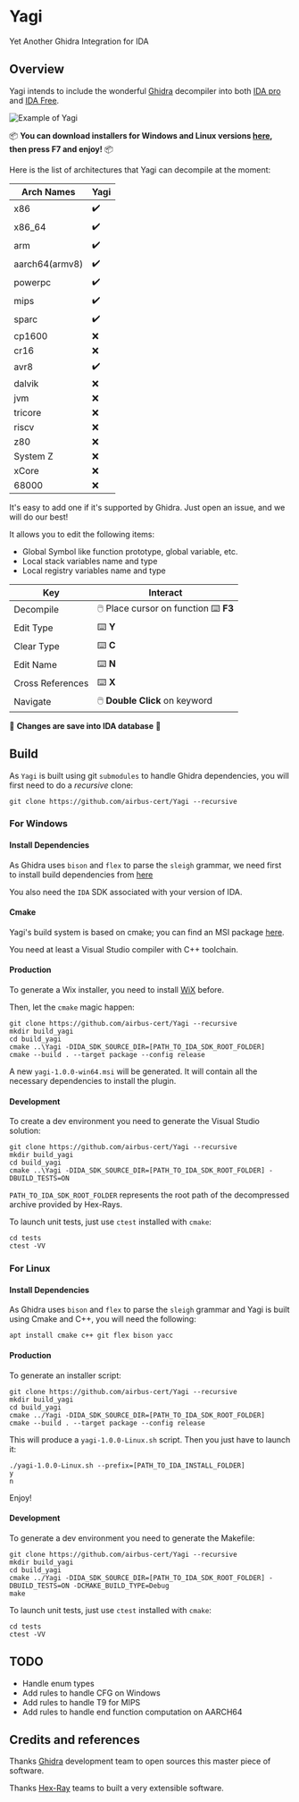 # Yagi

Yet Another Ghidra Integration for IDA

## Overview

Yagi intends to include the wonderful [Ghidra](https://github.com/NationalSecurityAgency/ghidra) decompiler into both [IDA pro](https://hex-rays.com/ida-pro/) and [IDA Free](https://hex-rays.com/ida-free/).

![Example of Yagi](.img/yagi.gif)

:package: **You can download installers for Windows and Linux versions [here](https://github.com/airbus-cert/Yagi/releases), then press F7 and enjoy!** :package:

Here is the list of architectures that Yagi can decompile at the moment:

|Arch Names|Yagi|
|----------|-----------|
|x86|✔️|
|x86_64|✔️|
|arm|✔️|
|aarch64(armv8)|✔️|
|powerpc|✔️|
|mips|✔️|
|sparc|✔️|
|cp1600|❌|
|cr16|❌|
|avr8|✔️|
|dalvik|❌|
|jvm|❌|
|tricore|❌|
|riscv|❌|
|z80|❌|
|System Z|❌|
|xCore|❌|
|68000|❌|

It's easy to add one if it's supported by Ghidra. Just open an issue, and we will do our best!

It allows you to edit the following items:
* Global Symbol like function prototype, global variable, etc.
* Local stack variables name and type
* Local registry variables name and type

|Key|Interact|
|----------|-----------|
|Decompile| :computer_mouse: Place cursor on function :keyboard: **F3** |
|Edit Type| :keyboard: **Y** |
|Clear Type| :keyboard: **C** |
|Edit Name| :keyboard: **N** |
|Cross References| :keyboard: **X** |
|Navigate| :computer_mouse: **Double Click** on keyword |

:floppy_disk: **Changes are save into IDA database** :floppy_disk:

## Build

As `Yagi` is built using git `submodules` to handle Ghidra dependencies, you will first need to do a *recursive* clone:

```
git clone https://github.com/airbus-cert/Yagi --recursive
```

### For Windows

#### Install Dependencies

As Ghidra uses `bison` and `flex` to parse  the `sleigh` grammar, we need first to install build dependencies from [here](https://github.com/lexxmark/winflexbison/releases/)

You also need the `IDA` SDK associated with your version of IDA.

#### Cmake

Yagi's build system is based on cmake; you can find an MSI package [here](https://github.com/Kitware/CMake/releases/).

You need at least a Visual Studio compiler with C++ toolchain.

#### Production

To generate a Wix installer, you need to install [WiX](https://github.com/wixtoolset/wix3/releases) before.

Then, let the `cmake` magic happen:

```
git clone https://github.com/airbus-cert/Yagi --recursive
mkdir build_yagi
cd build_yagi
cmake ..\Yagi -DIDA_SDK_SOURCE_DIR=[PATH_TO_IDA_SDK_ROOT_FOLDER]
cmake --build . --target package --config release
```

A new `yagi-1.0.0-win64.msi` will be generated. It will contain all the necessary dependencies to install the plugin.

#### Development

To create a dev environment you need to generate the Visual Studio solution:

```
git clone https://github.com/airbus-cert/Yagi --recursive
mkdir build_yagi
cd build_yagi
cmake ..\Yagi -DIDA_SDK_SOURCE_DIR=[PATH_TO_IDA_SDK_ROOT_FOLDER] -DBUILD_TESTS=ON
```

`PATH_TO_IDA_SDK_ROOT_FOLDER` represents the root path of the decompressed archive provided by Hex-Rays.

To launch unit tests, just use `ctest` installed with `cmake`:

```
cd tests
ctest -VV
```

### For Linux

#### Install Dependencies

As Ghidra uses `bison` and `flex` to parse  the `sleigh` grammar and Yagi is built using Cmake and C++, you will need the following:

```
apt install cmake c++ git flex bison yacc
```

#### Production

To generate an installer script:

```
git clone https://github.com/airbus-cert/Yagi --recursive
mkdir build_yagi
cd build_yagi
cmake ../Yagi -DIDA_SDK_SOURCE_DIR=[PATH_TO_IDA_SDK_ROOT_FOLDER]
cmake --build . --target package --config release
```

This will produce a `yagi-1.0.0-Linux.sh` script. Then you just have to launch it:

```
./yagi-1.0.0-Linux.sh --prefix=[PATH_TO_IDA_INSTALL_FOLDER]
y
n
```

Enjoy!

#### Development

To generate a dev environment you need to generate the Makefile:

```
git clone https://github.com/airbus-cert/Yagi --recursive
mkdir build_yagi
cd build_yagi
cmake ../Yagi -DIDA_SDK_SOURCE_DIR=[PATH_TO_IDA_SDK_ROOT_FOLDER] -DBUILD_TESTS=ON -DCMAKE_BUILD_TYPE=Debug
make
```

To launch unit tests, just use `ctest` installed with `cmake`:

```
cd tests
ctest -VV
```

## TODO

* Handle enum types
* Add rules to handle CFG on Windows
* Add rules to handle T9 for MIPS
* Add rules to handle end function computation on AARCH64

## Credits and references

Thanks [Ghidra](https://ghidra-sre.org/) development team to open sources this master piece of software.

Thanks [Hex-Ray](https://hex-rays.com/) teams to built a very extensible software.
